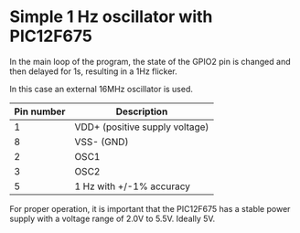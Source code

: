 # Simple 1 Hz oscillator with PIC12F675
In the main loop of the program, the state of the GPIO2 pin is changed and then delayed for 1s, resulting in a 1Hz flicker.

In this case an external 16MHz oscillator is used.

| Pin number | Description |
| --- | --- |
|1|VDD+ (positive supply voltage)|
|8|VSS- (GND)|
|2|OSC1|
|3|OSC2|
|5|1 Hz with +/-1% accuracy|

For proper operation, it is important that the PIC12F675 has a stable power supply with a voltage range of 2.0V to 5.5V. Ideally 5V.
